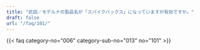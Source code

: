```yaml
---
title: "武田／モデルナの製品名が「スパイクバックス」になっていますが有効ですか。"
draft: false
url: "/faq/101/"
---
```


{{< faq category-no="006" category-sub-no="013" no="101" >}}
